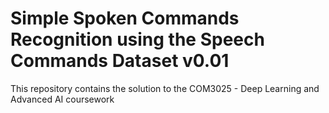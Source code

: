 # Simple Spoken Commands Recognition using the Speech Commands Dataset v0.01

This repository contains the solution to the COM3025 - Deep Learning and Advanced AI coursework
